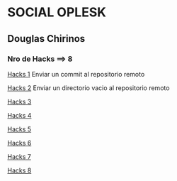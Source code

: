 # **SOCIAL OPLESK**

## Douglas Chirinos
### Nro de Hacks ==> 8

[Hacks 1](https://github.com/DouglasChirinos/git_h_1.git) Enviar un commit al repositorio remoto

[Hacks 2](https://github.com/DouglasChirinos/git_h_2.git) Enviar un directorio vacio al repositorio remoto

[Hacks 3](https://github.com/DouglasChirinos/git_h_3.git)

[Hacks 4](https://github.com/DouglasChirinos/git_h_4.git)

[Hacks 5](https://github.com/DouglasChirinos/git_h_5.git)

[Hacks 6](https://github.com/DouglasChirinos/git_h_6.git)

[Hacks 7](https://github.com/DouglasChirinos/git_h_7.git)

[Hacks 8](https://github.com/DouglasChirinos/git_h_8.git)


